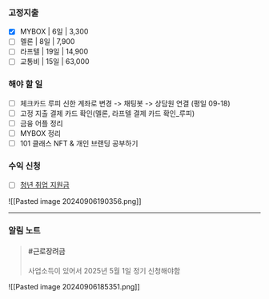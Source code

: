 ### 고정지출
- [x] MYBOX | 6일 | 3,300
- [ ] 멜론 | 8일 | 7,900
- [ ] 라프텔 | 19일 | 14,900
- [ ] 교통비 | 15일 | 63,000

### 해야 할 일
- [ ] 체크카드 루피 신한 계좌로 변경 -> 채팅봇 -> 상담원 연결 (평일 09-18)
- [ ] 고정 지출 결제 카드 확인(멜론, 라프텔 결제 카드 확인_루피)
- [ ] 금융 어플 정리 
- [ ] MYBOX 정리
- [ ] 101 클래스 NFT & 개인 브랜딩 공부하기

### 수익 신청
- [ ] [청년 취업 지원금](https://www.work24.go.kr/ua/t/a/1600/selectEmssRqutStep3Comp.do?iapNo=A01140132409069514&se=3&regType=&cvplRcno=240906B0110006810419&cptnIscd=14013&cptnIscdNm=%EA%B2%BD%EC%82%B0%EA%B3%A0%EC%9A%A9%EC%84%BC%ED%84%B0&cvplRqutRcno=14013002024KUBA100125832&bizTycd=1&cvplRceptDe=20240906&iscdNm=%EA%B2%BD%EC%82%B0%EA%B3%A0%EC%9A%A9%EC%84%BC%ED%84%B0)

![[Pasted image 20240906190356.png]]

---

### 알림 노트
>#### #근로장려금  
>사업소득이 있어서 2025년 5월 1일 정기 신청해야함
>
 ![[Pasted image 20240906185351.png]]


